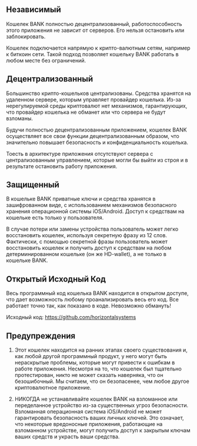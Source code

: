 ## Независимый

Кошелек BANK полностью децентрализованный, работоспособность этого приложения не зависит от серверов. Его нельзя остановить или заблокировать. 

Кошелек подключается напрямую к крипто-валютным сетям, например к биткоин сети. Такой подход позволяет кошельку BANK работать в любом месте без ограничений.

## Децентрализованный

Большинство крипто-кошельков централизованы. Средства хранятся на удаленном сервере, которым управляет провайдер кошелька. Из-за нерегулируемой среды криптовалют нет механизмов, гарантирующих, что провайдер кошелька не обманет или что сервера не будут взломаны.

Будучи полностью децентрализованным приложением, кошелек BANK осуществляет все свои функции децентрализованным образом, что значительно повышает безопасность и конфиденциальность кошелька.

Тоесть в архитектуре приложения отсутствуют сервера с централизованным управлением, которые могли бы выйти из строя и в результате остановить работу приложения.

## Защищенный

В кошельке BANK приватные ключи и средства хранятся в зашифрованном виде, с использованием механизмов безопасного хранения операционной системы iOS/Android. Доступ к средствам на кошельке есть только у пользователя.

В случае потери или замены устройства пользователь может легко восстановить кошелек, используя секретную фразу из 12 слов. Фактически, с помощью секретной фразы пользователь может восстановить кошелек и получить доступ к средствам на любом детерминированном кошельке (он же HD-wallet), а не только в кошельке BANK.


## Открытый Исходный Код

Весь программный код кошелька BANK находится в открытом доступе, что дает возможность любому проанализировать весь его код. Все работает точно так, как показано в коде. Невозможно обмануть!

Исходный код: https://github.com/horizontalsystems


## Предупреждения

1. Этот кошелек находится на ранних этапах своего существования и, как  любой другой программный продукт, у него могут быть нераскрытые проблемы, которые могут привести к ошибкам в работе приложения. Несмотря на то, что кошелек был тщательно протестирован, никто не может сказать наверняка, что он безошибочный. Мы считаем, что он безопасенее, чем любое другое криптовалютное приложение.

2. НИКОГДА не устанавливайте кошелек BANK на взломанное или переделанное устройство из-за существенных угроз безопасности. Взломанная операционная система  iOS/Android не может гарантировать безопасность ваших личных ключей. Это означает, что некоторые вредоносные приложения, работающие на взломанном устройстве, могут получить доступ к закрытым ключам ваших средств и украсть ваши средства.
